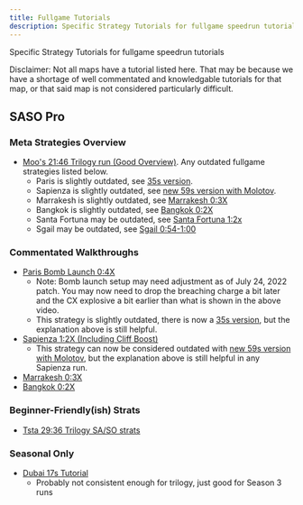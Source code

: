 ```yaml
---
title: Fullgame Tutorials
description: Specific Strategy Tutorials for fullgame speedrun tutorials
---
```


Specific Strategy Tutorials for fullgame speedrun tutorials

Disclaimer: Not all maps have a tutorial listed here. That may be because we have a shortage of well commentated and knowledgable tutorials for that map, or that said map is not considered particularly difficult.

## SASO Pro

### Meta Strategies Overview
* [Moo's 21:46 Trilogy run (Good Overview)](https://www.youtube.com/watch?v=a7rvM9sJXes). Any outdated fullgame strategies listed below.
	* Paris is slightly outdated, see [35s version](https://youtu.be/10LNYNs5TkE).
	* Sapienza is slightly outdated, see [new 59s version with Molotov](https://youtu.be/L48_cPcfAyo).
	* Marrakesh is slightly outdated, see [Marrakesh 0:3X](https://youtu.be/wqpDMdvhoAU)
	* Bangkok is slightly outdated, see [Bangkok 0:2X](https://youtu.be/DfEQBmea1_0)
	* Santa Fortuna may be outdated, see [Santa Fortuna 1:2x](https://youtu.be/sUHJbv5ebNA?t=931)
	* Sgail may be outdated, see [Sgail 0:54-1:00](https://youtu.be/yMkjtXXBf9Q)


### Commentated Walkthroughs
* [Paris Bomb Launch 0:4X](https://youtu.be/4zrEvV_nwGI)
	* Note: Bomb launch setup may need adjustment as of July 24, 2022 patch. You may now need to drop the breaching charge a bit later and the CX explosive a bit earlier than what is shown in the above video.
	* This strategy is slightly outdated, there is now a [35s version](https://youtu.be/10LNYNs5TkE), but the explanation above is still helpful.
* [Sapienza 1:2X (Including Cliff Boost)](https://youtu.be/BqgSfJlBoGU)
	* This strategy can now be considered outdated with [new 59s version with Molotov](https://youtu.be/L48_cPcfAyo), but the explanation above is still helpful in any Sapienza run.
* [Marrakesh 0:3X](https://youtu.be/wqpDMdvhoAU)
* [Bangkok 0:2X](https://youtu.be/DfEQBmea1_0)

### Beginner-Friendly(ish) Strats
* [Tsta 29:36 Trilogy SA/SO strats](https://www.youtube.com/watch?v=vR9otQKNVAw)

### Seasonal Only
* [Dubai 17s Tutorial](https://www.youtube.com/watch?v=7cmZn47I7sY)
	* Probably not consistent enough for trilogy, just good for Season 3 runs